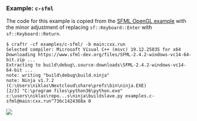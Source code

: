 ### Example: `c-sfml`

The code for this example is copied from the [SFML OpenGL example][0] with
the minor adjustment of replacing `sf::Keyboard::Enter` with
`sf::Keyboard::Return`.

  [0]: https://github.com/SFML/SFML/tree/master/examples/opengl

```
$ craftr -cf examples/c-sfml/ -b main:cxx.run
Selected compiler: Microsoft Visual C++ (msvc) 19.12.25835 for x64
Downloading https://www.sfml-dev.org/files/SFML-2.4.2-windows-vc14-64-bit.zip ...
Extracting to build\debug\.source-downloads\SFML-2.4.2-windows-vc14-64-bit ...
note: writing "build\debug\build.ninja"
note: Ninja v1.7.2 (C:\Users\niklas\Nextcloud\share\prefs\bin\ninja.EXE)
[2/3] "C:\program files\python36\python.exe" c:\users\niklas\repo...s\ninja\buildslave.py examples.c-sfml@main:cxx.run^736c1424368a 0
```

![](https://i.imgur.com/uqbI1St.png)
